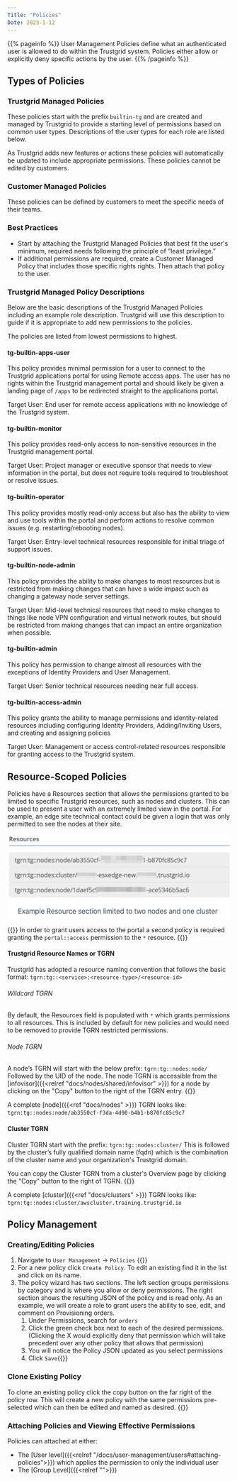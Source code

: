 ```yaml
---
Title: "Policies"
Date: 2023-1-12
---
```


{{% pageinfo %}}
User Management Policies define what an authenticated user is allowed to do within the Trustgrid system. Policies either allow or explicitly deny specific actions by the user.
{{% /pageinfo %}}

## Types of Policies

### Trustgrid Managed Policies

These policies start with the prefix `builtin-tg` and are created and managed by Trustgrid to provide a starting level of permissions based on common user types. Descriptions of the user types for each role are listed below.

As Trustgrid adds new features or actions these policies will automatically be updated to include appropriate permissions. These policies cannot be edited by customers.

### Customer Managed Policies

These policies can be defined by customers to meet the specific needs of their teams.

### Best Practices

- Start by attaching the Trustgrid Managed Policies that best fit the user's minimum, required needs following the principle of “least privilege.”
- If additional permissions are required, create a Customer Managed Policy that includes those specific rights rights. Then attach that policy to the user.

### Trustgrid Managed Policy Descriptions

Below are the basic descriptions of the Trustgrid Managed Policies including an example role description. Trustgrid will use this description to guide if it is appropriate to add new permissions to the policies.

The policies are listed from lowest permissions to highest.

#### tg-builtin-apps-user

This policy provides minimal permission for a user to connect to the Trustgrid applications portal for using Remote access apps. The user has no rights within the Trustgrid management portal and should likely be given a landing page of `/apps` to be redirected straight to the applications portal.

Target User: End user for remote access applications with no knowledge of the Trustgrid system.

#### tg-builtin-monitor

This policy provides read-only access to non-sensitive resources in the Trustgrid management portal.

Target User: Project manager or executive sponsor that needs to view information in the portal, but does not require tools required to troubleshoot or resolve issues.

#### tg-builtin-operator

This policy provides mostly read-only access but also has the ability to view and use tools within the portal and perform actions to resolve common issues (e.g. restarting/rebooting nodes).

Target User: Entry-level technical resources responsible for initial triage of support issues.

#### tg-builtin-node-admin

This policy provides the ability to make changes to most resources but is restricted from making changes that can have a wide impact such as changing a gateway node server settings.

Target User: Mid-level technical resources that need to make changes to things like node VPN configuration and virtual network routes, but should be restricted from making changes that can impact an entire organization when possible.

#### tg-builtin-admin

This policy has permission to change almost all resources with the exceptions of Identity Providers and User Management.

Target User: Senior technical resources needing near full access.

#### tg-builtin-access-admin

This policy grants the ability to manage permissions and identity-related resources including configuring Identity Providers, Adding/Inviting Users, and creating and assigning policies

Target User: Management or access control-related resources responsible for granting access to the Trustgrid system.

## Resource-Scoped Policies

Policies have a Resources section that allows the permissions granted to be limited to specific Trustgrid resources, such as nodes and clusters. This can be used to present a user with an extremely limited view in the portal. For example, an edge site technical contact could be given a login that was only permitted to see the nodes at their site.

![img](resources.png)

{{<alert color="warning">}} In order to grant users access to the portal a second policy is required granting the `portal::access` permission to the `*` resource.  {{</alert>}}

#### Trustgrid Resource Names or TGRN

Trustgrid has adopted a resource naming convention that follows the basic format: `tgrn:tg::<service>:<resource-type>/<resource-id>`

###### Wildcard TGRN
By default, the Resources field is populated with `*` which grants permissions to all resources. This is included by default for new policies and would need to be removed to provide TGRN restricted permissions.

###### Node TGRN

A node’s TGRN will start with the below prefix:
`tgrn:tg::nodes:node/`
Followed by the UID of the node. The node TGRN is accessible from the [infovisor]({{<relref "docs/nodes/shared/infovisor" >}}) for a node by clicking on the "Copy" button to the right of the TGRN entry.
{{<tgimg src="node-tgrn.png" width="70%" caption="TRGN entry in the Inforvisor panel">}}

A complete [node]({{<ref "docs/nodes" >}}) TGRN looks like: `tgrn:tg::nodes:node/ab3550cf-f3da-4d90-b4b1-b870fc85c9c7`

#### Cluster TGRN

Cluster TGRN start with the prefix:
`tgrn:tg::nodes:cluster/`
This is followed by the cluster’s fully qualified domain name (fqdn) which is the combination of the cluster name and your organization's Trustgrid domain. 

You can copy the Cluster TGRN from a cluster's Overview page by clicking the "Copy" button to the right of TGRN.
{{<tgimg src="cluster-tgrn.png" width="60%" caption="Cluster TGRN on Overview page">}}

A complete [cluster]({{<ref "docs/clusters" >}}) TGRN looks like: `tgrn:tg::nodes:cluster/awscluster.training.trustgrid.io`

## Policy Management

### Creating/Editing Policies

1. Navigate to `User Management` → `Policies` {{<tgimg src="policy-management.png" width="40%" caption="Policy Management Page">}}
2. For a new policy click `Create Policy`. To edit an existing find it in the list and click on its name.
3. The policy wizard has two sections. The left section groups permissions by category and is where you allow or deny permissions. The right section shows the resulting JSON of the policy and is read only.
As an example, we will create a role to grant users the ability to see, edit, and comment on Provisioning orders.
   1. Under Permissions, search for `orders`
   1. Click the green check box next to each of the desired permissions. (Clicking the X would explicitly deny that permission which will take precedent over any other policy that allows that permission)
   1. You will notice the Policy JSON updated as you select permissions
   1. Click `Save`{{<tgimg src="new-policy.png" caption="Policy updated notification" >}}

### Clone Existing Policy
To clone an existing policy click the copy button on the far right of the policy row. This will create a new policy with the same permissions pre-selected which can then be edited and named as desired. 
{{<tgimg src="clone-policy.png" width="80%" caption="Policy table showing the clone/copy policy button">}}

### Attaching Policies and Viewing Effective Permissions

Policies can attached at either:
- The [User level]({{<relref "/docs/user-management/users#attaching-policies">}}) which applies the permission to only the individual user
- The [Group Level]({{<relref "">}})
